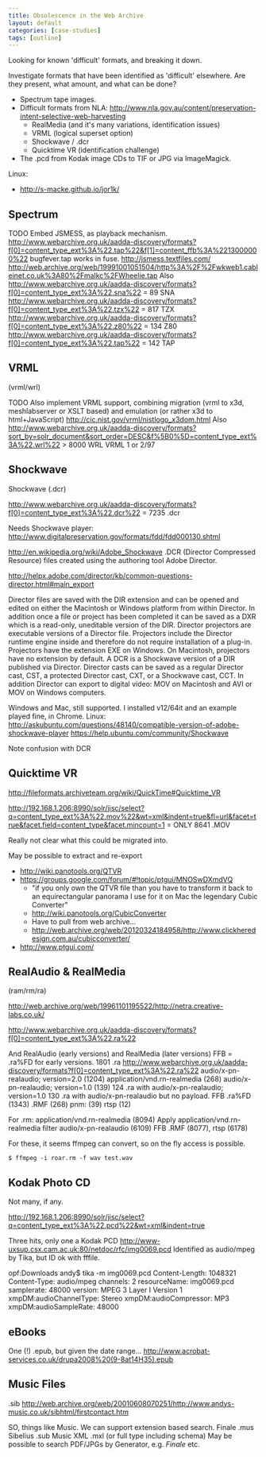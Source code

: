 ```yaml
---
title: Obsolescence in the Web Archive
layout: default
categories: [case-studies]
tags: [outline]
---
```


Looking for known 'difficult' formats, and breaking it down.

Investigate formats that have been identified as 'difficult' elsewhere. Are they present, what amount, and what can be done?

* Spectrum tape images.
* Difficult formats from NLA: http://www.nla.gov.au/content/preservation-intent-selective-web-harvesting
    * RealMedia (and it's many variations, identification issues)
    * VRML (logical superset option)
    * Shockwave / .dcr
    * Quicktime VR (identification challenge)
* The .pcd from Kodak image CDs to TIF or JPG via ImageMagick.

Linux:
* http://s-macke.github.io/jor1k/


Spectrum
--------

TODO Embed JSMESS, as playback mechanism.
http://www.webarchive.org.uk/aadda-discovery/formats?f[0]=content_type_ext%3A%22.tap%22&f[1]=content_ffb%3A%2213000000%22
bugfever.tap works in fuse.
http://jsmess.textfiles.com/
http://web.archive.org/web/19991001051504/http%3A%2F%2Fwkweb1.cableinet.co.uk%3A80%2Fmalkc%2FWheelie.tap
Also
http://www.webarchive.org.uk/aadda-discovery/formats?f[0]=content_type_ext%3A%22.sna%22 = 89 SNA
http://www.webarchive.org.uk/aadda-discovery/formats?f[0]=content_type_ext%3A%22.tzx%22 = 817 TZX
http://www.webarchive.org.uk/aadda-discovery/formats?f[0]=content_type_ext%3A%22.z80%22 = 134 Z80
http://www.webarchive.org.uk/aadda-discovery/formats?f[0]=content_type_ext%3A%22.tap%22 = 142 TAP

VRML
----
(vrml/wrl)

TODO Also implement VRML support, combining migration (vrml to x3d, meshlabserver or XSLT based) and emulation (or rather x3d to html+JavaScript)
http://cic.nist.gov/vrml/nistlogo_x3dom.html
Also 
http://www.webarchive.org.uk/aadda-discovery/formats?sort_by=solr_document&sort_order=DESC&f%5B0%5D=content_type_ext%3A%22.wrl%22 > 8000 WRL VRML 1 or 2/97

Shockwave
---------
Shockwave (.dcr)

http://www.webarchive.org.uk/aadda-discovery/formats?f[0]=content_type_ext%3A%22.dcr%22 = 7235 .dcr

Needs Shockwave player:
http://www.digitalpreservation.gov/formats/fdd/fdd000130.shtml

http://en.wikipedia.org/wiki/Adobe_Shockwave
 .DCR (Director Compressed Resource) files created using the authoring tool Adobe Director.

http://helpx.adobe.com/director/kb/common-questions-director.html#main_export

Director files are saved with the DIR extension and can be opened and edited on either the Macintosh or Windows platform from within Director. In addition once a file or project has been completed it can be saved as a DXR which is a read-only, uneditable version of the DIR. Director projectors are executable versions of a Director file. Projectors include the Director runtime engine inside and therefore do not require installation of a plug-in. Projectors have the extension EXE on Windows. On Macintosh, projectors have no extension by default. A DCR is a Shockwave version of a DIR published via Director. Director casts can be saved as a regular Director cast, CST, a protected Director cast, CXT, or a Shockwave cast, CCT. In addition Director can export to digital video: MOV on Macintosh and AVI or MOV on Windows computers.

Windows and Mac, still supported.
I installed v12/64it and an example played fine, in Chrome.
Linux:
http://askubuntu.com/questions/48140/compatible-version-of-adobe-shockwave-player
https://help.ubuntu.com/community/Shockwave

Note confusion with DCR

Quicktime VR
------------

http://fileformats.archiveteam.org/wiki/QuickTime#Quicktime_VR

http://192.168.1.206:8990/solr/jisc/select?q=content_type_ext%3A%22.mov%22&wt=xml&indent=true&fl=url&facet=true&facet.field=content_type&facet.mincount=1 = ONLY 8641 .MOV

Really not clear what this could be migrated into.

May be possible to extract and re-export
* http://wiki.panotools.org/QTVR
* https://groups.google.com/forum/#!topic/ptgui/MNOSwDXmdVQ
    * "if you only  own the QTVR  file  than  you have to transform it back to an equirectangular panorama I use for it on Mac the legendary  Cubic Converter"
    * http://wiki.panotools.org/CubicConverter
    * Have to pull from web archive...
    * http://web.archive.org/web/20120324184958/http://www.clickheredesign.com.au/cubicconverter/
* http://www.ptgui.com/

RealAudio & RealMedia
---------------------
(ram/rm/ra)

http://web.archive.org/web/19961101195522/http://netra.creative-labs.co.uk/

http://www.webarchive.org.uk/aadda-discovery/formats?f[0]=content_type_ext%3A%22.ra%22

And RealAudio (early versions) and RealMedia (later versions)
FFB = .ra%FD for early versions.
1801 .ra http://www.webarchive.org.uk/aadda-discovery/formats?f[0]=content_type_ext%3A%22.ra%22
audio/x-pn-realaudio; version=2.0 (1204)
application/vnd.rn-realmedia (268)
audio/x-pn-realaudio; version=1.0 (139)
124 .ra with audio/x-pn-realaudio; version=1.0
130 .ra with audio/x-pn-realaudio but no payload.
FFB .ra%FD (1343) .RMF (268) pnm: (39) rtsp (12)

For .rm: 
application/vnd.rn-realmedia (8094) Apply application/vnd.rn-realmedia filter
audio/x-pn-realaudio (6109)
FFB .RMF (8077), rtsp (6178)


For these, it seems ffmpeg can convert, so on the fly access is possible.

    $ ffmpeg -i roar.rm -f wav test.wav


Kodak Photo CD
---------------

Not many, if any.

http://192.168.1.206:8990/solr/jisc/select?q=content_type_ext%3A%22.pcd%22&wt=xml&indent=true

Three hits, only one a Kodak PCD
http://www-uxsup.csx.cam.ac.uk:80/netdoc/rfc/img0069.pcd
Identified as audio/mpeg by Tika, but ID ok with fffile.

opf:Downloads andy$ tika -m img0069.pcd 
Content-Length: 1048321
Content-Type: audio/mpeg
channels: 2
resourceName: img0069.pcd
samplerate: 48000
version: MPEG 3 Layer I Version 1
xmpDM:audioChannelType: Stereo
xmpDM:audioCompressor: MP3
xmpDM:audioSampleRate: 48000


eBooks
------
One (!) .epub, but given the date range...
http://www.acrobat-services.co.uk/drupa2008%20(9-8at14H35).epub




Music Files
-----------
.sib
http://web.archive.org/web/20010608070251/http://www.andys-music.co.uk/sibhtml/firstcontact.htm


SO, things like Music. 
We can support extension based search.
Finale .mus
Sibelius .sub
Music XML .mxl (or full type including schema)
May be possible to search PDF/JPGs by Generator, e.g.
*Finale*
etc.

